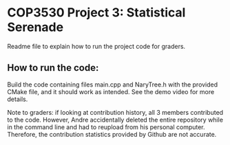 <H1> COP3530 Project 3: Statistical Serenade </h1>
Readme file to explain how to run the project code for graders.

## How to run the code:

Build the code containing files main.cpp and NaryTree.h with the provided CMake file, and it should work as intended. See the demo video for more details.

Note to graders: if looking at contribution history, all 3 members contributed to the code. However, Andre accidentally deleted the entire repository while in the command line and had to reupload from his personal computer. Therefore, the contribution statistics provided by Github are not accurate.
